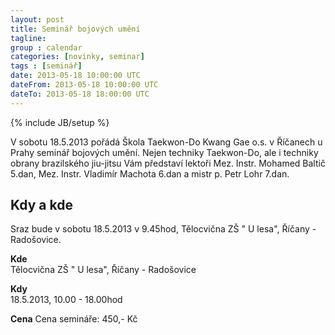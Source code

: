 ```yaml
---
layout: post
title: Seminář bojových umění
tagline: 
group : calendar
categories: [novinky, seminar]
tags : [seminář]
date: 2013-05-18 10:00:00 UTC
dateFrom: 2013-05-18 10:00:00 UTC
dateTo: 2013-05-18 18:00:00 UTC
---
```

{% include JB/setup %}

V sobotu 18.5.2013 pořádá Škola Taekwon-Do Kwang Gae o.s. v Říčanech u Prahy seminář bojových umění. Nejen techniky Taekwon-Do, ale i techniky obrany brazilského jiu-jitsu Vám představí lektoři Mez. Instr. Mohamed Baltič 5.dan, Mez. Instr. Vladimír Machota 6.dan a mistr p. Petr Lohr 7.dan.

## Kdy a kde

Sraz bude v sobotu 18.5.2013 v 9.45hod, Tělocvična ZŠ " U lesa", Říčany - Radošovice.

**Kde**  
Tělocvična ZŠ " U lesa", Říčany - Radošovice

**Kdy**  
18.5.2013, 10.00 - 18.00hod

**Cena** 
Cena semináře: 450,- Kč
